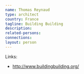 ```yaml
---
name: Thomas Reynaud
type: architect
country: France
tagline: Building Building
description:
related-persons:
connections:
layout: person
---
```


Links:
* <http://www.buildingbuilding.org/>
